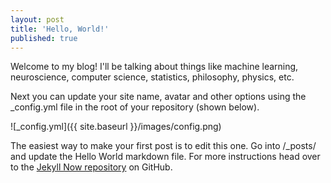 ```yaml
---
layout: post
title: 'Hello, World!'
published: true
---
```


Welcome to my blog! I'll be talking about things like machine learning, neuroscience, computer science, statistics, philosophy, physics, etc.

Next you can update your site name, avatar and other options using the _config.yml file in the root of your repository (shown below).

![_config.yml]({{ site.baseurl }}/images/config.png)

The easiest way to make your first post is to edit this one. Go into /_posts/ and update the Hello World markdown file. For more instructions head over to the [Jekyll Now repository](https://github.com/barryclark/jekyll-now) on GitHub.
